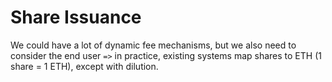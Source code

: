 # Share Issuance

We could have a lot of dynamic fee mechanisms, but we also need to consider the end user `=>` in practice, existing systems map shares to ETH (1 share = 1 ETH), except with dilution.